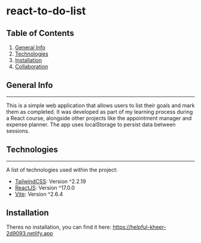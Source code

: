 ﻿# react-to-do-list

 ## Table of Contents
 <a name="general-info"></a>
1. [General Info](#general-info)
 <a name="technologies"></a>
2. [Technologies](#technologies)
 <a name="installation"></a>
3. [Installation](#installation)
 <a name="collaboration"></a>
4. [Collaboration](#collaboration)
 
 
 ## General Info
***
This is a simple web application that allows users to list their goals and mark them as completed. It was developed as part of my learning process during a React course, alongside other projects like the appointment manager and expense planner. The app uses localStorage to persist data between sessions.


## Technologies
***
A list of technologies used within the project:
* [TailwindCSS](https://tailwindcss.com): Version ^2.2.19
* [ReactJS](https://es.reactjs.org): Version ^17.0.0
* [Vite](https://vitejs.dev): Version ^2.6.4

 ## Installation
  Theres no installation, you can find it here: https://helpful-kheer-2d9093.netlify.app
  
